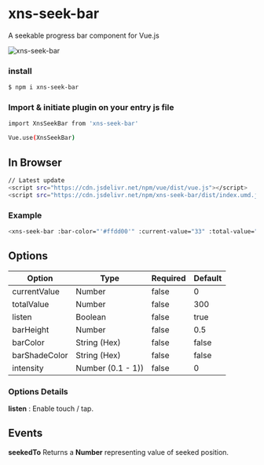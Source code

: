 # xns-seek-bar
A seekable progress bar component for Vue.js

![xns-seek-bar](https://res.cloudinary.com/djx5h4cjt/image/upload/v1581230835/xns-seek-bar/demo.gif "xns-seek-bar")


### install

```sh
$ npm i xns-seek-bar
```


### Import & initiate plugin on your entry js file

```sh
import XnsSeekBar from 'xns-seek-bar'

Vue.use(XnsSeekBar)
```

## In Browser ###
```sh
// Latest update
<script src="https://cdn.jsdelivr.net/npm/vue/dist/vue.js"></script>
<script src="https://cdn.jsdelivr.net/npm/xns-seek-bar/dist/index.umd.js"></script>
```


### Example

```sh
<xns-seek-bar :bar-color="'#ffdd00'" :current-value="33" :total-value="100"></xns-seek-bar>
```


## Options

| Option | Type | Required | Default |
| ------ | ---- | -------- | ------- |
| currentValue | Number | false | 0 |
| totalValue | Number | false | 300 |
| listen | Boolean | false | true |
| barHeight | Number | false | 0.5 |
| barColor | String (Hex) | false | false |
| barShadeColor | String (Hex) | false | false |
| intensity | Number (0.1 - 1)) | false | 0 |


### Options Details

__listen__ : Enable touch / tap.


## Events

__seekedTo__
Returns a **Number** representing value of seeked position.
